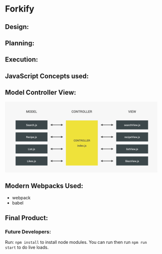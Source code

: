 # Forkify 



## Design:

## Planning:

## Execution:

## JavaScript Concepts used:


## Model Controller View:

![](mcv.png)

## Modern Webpacks Used: 
* webpack
* babel

## Final Product:



### Future Developers:

Run: `npm install` to install node modules.
You can run then run `npm run start` to do live loads.


